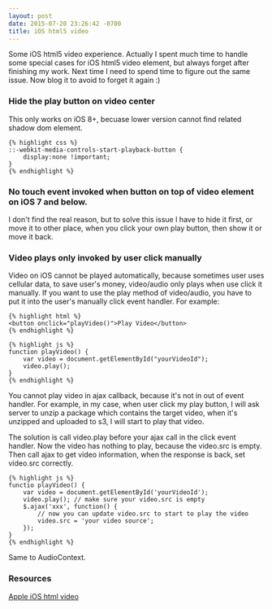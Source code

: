 ```yaml
---
layout: post
date: 2015-07-20 23:26:42 -0700
title: iOS html5 video
---
```


Some iOS html5 video experience. Actually I spent much time to handle some special cases for iOS html5 video element, but always forget after finishing my work. Next time I need to spend time to figure out the same issue. Now blog it to avoid to forget it again :)

###  Hide the play button on video center

This only works on iOS 8+, becuase lower version cannot find related shadow dom element.

    {% highlight css %}
    ::-webkit-media-controls-start-playback-button {
        display:none !important;
    }
    {% endhighlight %}

### No touch event invoked when button on top of video element on iOS 7 and below.

I don't find the real reason, but to solve this issue I have to hide it first, or move it to other place, when you click your own play button, then show it or move it back.

### Video plays only invoked by user click manually

Video on iOS cannot be played automatically, because sometimes user uses cellular data, to save user's money, video/audio only plays when use click it manually. If you want to use the play method of video/audio, you have to put it into the user's manually click event handler. For example:

    {% highlight html %}
    <button onclick="playVideo()">Play Video</button>
    {% endhighlight %}
    
    {% highlight js %}
    function playVideo() {
        var video = document.getElementById("yourVideoId");
        video.play();
    }
    {% endhighlight %}
    
You cannot play video in ajax callback, because it's not in out of event handler. For example, in my case, when user click my play button, I will ask server to unzip a package which contains the target video, when it's unzipped and uploaded to s3, I will start to play that video.

The solution is call video.play before your ajax call in the click event handler. Now the video has nothing to play, because the video.src is empty. Then call ajax to get video information, when the response is back, set video.src correctly.

    {% highlight js %}
    functio playVideo() {
        var video = document.getElementById('yourVideoId');
        video.play(); // make sure your video.src is empty
        $.ajax('xxx', function() {
            // now you can update video.src to start to play the video
            video.src = 'your video source';
        });
    }
    {% endhighlight %}


Same to AudioContext.

### Resources
[Apple iOS html video](https://developer.apple.com/library/safari/documentation/AudioVideo/Conceptual/Using_HTML5_Audio_Video/Device-SpecificConsiderations/Device-SpecificConsiderations.html#//apple_ref/doc/uid/TP40009523-CH5-SW1)






